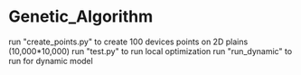 # Genetic_Algorithm

run "create_points.py" to create 100 devices points on 2D plains (10,000*10,000)
run "test.py" to run local optimization
run "run_dynamic" to run for dynamic model
